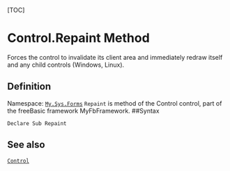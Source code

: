 [TOC]
# Control.Repaint Method
Forces the control to invalidate its client area and immediately redraw itself and any child controls (Windows, Linux).
## Definition
Namespace: [`My.Sys.Forms`](My.Sys.Forms.md)
`Repaint` is method of the Control control, part of the freeBasic framework MyFbFramework.
##Syntax
```freeBasic
Declare Sub Repaint
```

## See also
[`Control`](Control.md)
